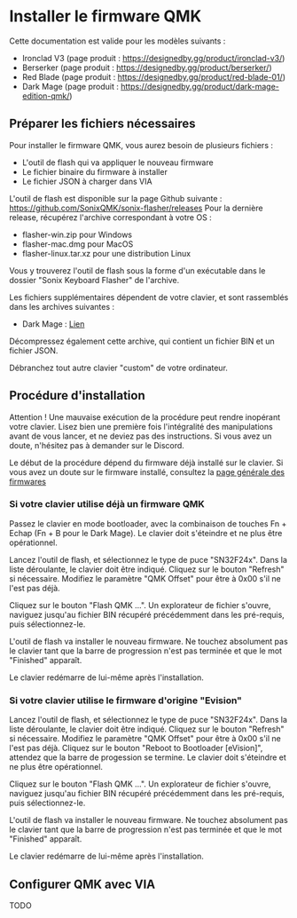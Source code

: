 # Installer le firmware QMK

Cette documentation est valide pour les modèles suivants :

- Ironclad V3 (page produit : https://designedby.gg/product/ironclad-v3/)
- Berserker (page produit : https://designedby.gg/product/berserker/)
- Red Blade (page produit : https://designedby.gg/product/red-blade-01/)
- Dark Mage (page produit : https://designedby.gg/product/dark-mage-edition-qmk/)

## Préparer les fichiers nécessaires

Pour installer le firmware QMK, vous aurez besoin de plusieurs fichiers :
- L'outil de flash qui va appliquer le nouveau firmware
- Le fichier binaire du firmware à installer
- Le fichier JSON à charger dans VIA

L'outil de flash est disponible sur la page Github suivante : https://github.com/SonixQMK/sonix-flasher/releases
Pour la dernière release, récupérez l'archive correspondant à votre OS :
- flasher-win.zip pour Windows
- flasher-mac.dmg pour MacOS
- flasher-linux.tar.xz pour une distribution Linux

Vous y trouverez l'outil de flash sous la forme d'un exécutable dans le dossier "Sonix Keyboard Flasher" de l'archive.

Les fichiers supplémentaires dépendent de votre clavier, et sont rassemblés dans les archives suivantes :
- Dark Mage : [Lien](downloads/darkmage-qmk-20250729-caps-lock.zip)

Décompressez également cette archive, qui contient un fichier BIN et un fichier JSON.

Débranchez tout autre clavier "custom" de votre ordinateur.

## Procédure d'installation

Attention !
Une mauvaise exécution de la procédure peut rendre inopérant votre clavier. Lisez bien une première fois l'intégralité des manipulations avant de vous lancer, et ne deviez pas des instructions. Si vous avez un doute, n'hésitez pas à demander sur le Discord.

Le début de la procédure dépend du firmware déjà installé sur le clavier. Si vous avez un doute sur le firmware installé, consultez la [page générale des firmwares](installer-firmware.md)

### Si votre clavier utilise déjà un firmware QMK

Passez le clavier en mode bootloader, avec la combinaison de touches Fn + Echap (Fn + B pour le Dark Mage). Le clavier doit s'éteindre et ne plus être opérationnel.

Lancez l'outil de flash, et sélectionnez le type de puce "SN32F24x".
Dans la liste déroulante, le clavier doit être indiqué. Cliquez sur le bouton "Refresh" si nécessaire.
Modifiez le paramètre "QMK Offset" pour être à 0x00 s'il ne l'est pas déjà.

Cliquez sur le bouton "Flash QMK ...". Un explorateur de fichier s'ouvre, naviguez jusqu'au fichier BIN récupéré précédemment dans les pré-requis, puis sélectionnez-le.

L'outil de flash va installer le nouveau firmware. Ne touchez absolument pas le clavier tant que la barre de progression n'est pas terminée et que le mot "Finished" apparaît.

Le clavier redémarre de lui-même après l'installation.

### Si votre clavier utilise le firmware d'origine "Evision"

Lancez l'outil de flash, et sélectionnez le type de puce "SN32F24x".
Dans la liste déroulante, le clavier doit être indiqué. Cliquez sur le bouton "Refresh" si nécessaire.
Modifiez le paramètre "QMK Offset" pour être à 0x00 s'il ne l'est pas déjà.
Cliquez sur le bouton "Reboot to Bootloader [eVision]", attendez que la barre de progession se termine. Le clavier doit s'éteindre et ne plus être opérationnel.

Cliquez sur le bouton "Flash QMK ...". Un explorateur de fichier s'ouvre, naviguez jusqu'au fichier BIN récupéré précédemment dans les pré-requis, puis sélectionnez-le.

L'outil de flash va installer le nouveau firmware. Ne touchez absolument pas le clavier tant que la barre de progression n'est pas terminée et que le mot "Finished" apparaît.

Le clavier redémarre de lui-même après l'installation.

## Configurer QMK avec VIA

TODO
